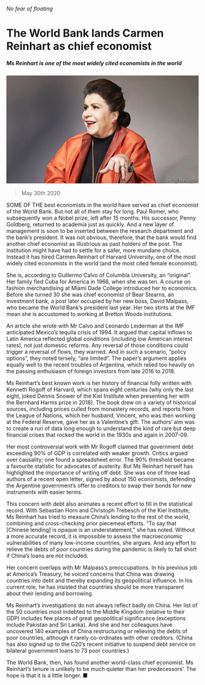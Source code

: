 ###### No fear of floating

# The World Bank lands Carmen Reinhart as chief economist 

##### Ms Reinhart is one of the most widely cited economists in the world 

![image](images/20200530_FNP001_0.jpg) 

> May 30th 2020 

SOME OF THE best economists in the world have served as chief economist of the World Bank. But not all of them stay for long. Paul Romer, who subsequently won a Nobel prize, left after 15 months. His successor, Penny Goldberg, returned to academia just as quickly. And a new layer of management is soon to be inserted between the research department and the bank’s president. It was not obvious, therefore, that the bank would find another chief economist as illustrious as past holders of the post. The institution might have had to settle for a safer, more mundane choice. Instead it has hired Carmen Reinhart of Harvard University, one of the most widely cited economists in the world (and the most cited female economist).

She is, according to Guillermo Calvo of Columbia University, an “original”. Her family fled Cuba for America in 1966, when she was ten. A course on fashion merchandising at Miami Dade College introduced her to economics. Before she turned 30 she was chief economist of Bear Stearns, an investment bank, a post later occupied by her new boss, David Malpass, who became the World Bank’s president last year. Her two stints at the IMF mean she is accustomed to working at Bretton Woods institutions.


An article she wrote with Mr Calvo and Leonardo Leiderman at the IMF anticipated Mexico’s tequila crisis of 1994. It argued that capital inflows to Latin America reflected global conditions (including low American interest rates), not just domestic reforms. Any reversal of those conditions could trigger a reversal of flows, they warned. And in such a scenario, “policy options”, they noted tersely, “are limited”. The paper’s argument applies equally well to the recent troubles of Argentina, which relied too heavily on the passing enthusiasm of foreign investors from late 2016 to 2018.

Ms Reinhart’s best known work is her history of financial folly written with Kenneth Rogoff of Harvard, which spans eight centuries (why only the last eight, joked Dennis Snower of the Kiel Institute when presenting her with the Bernhard Harms prize in 2018). The book drew on a variety of historical sources, including prices culled from monastery records, and reports from the League of Nations, which her husband, Vincent, who was then working at the Federal Reserve, gave her as a Valentine’s gift. The authors’ aim was to create a run of data long enough to understand the kind of rare but deep financial crises that rocked the world in the 1930s and again in 2007-09.

Her most controversial work with Mr Rogoff claimed that government debt exceeding 90% of GDP is correlated with weaker growth. Critics argued over causality; one found a spreadsheet error. The 90% threshold became a favourite statistic for advocates of austerity. But Ms Reinhart herself has highlighted the importance of writing off debt. She was one of three lead authors of a recent open letter, signed by about 150 economists, defending the Argentine government’s offer to creditors to swap their bonds for new instruments with easier terms.

This concern with debt also animates a recent effort to fill in the statistical record. With Sebastian Horn and Christoph Trebesch of the Kiel Institute, Ms Reinhart has tried to measure China’s lending to the rest of the world, combining and cross-checking prior piecemeal efforts. “To say that [Chinese lending] is opaque is an understatement,” she has noted. Without a more accurate record, it is impossible to assess the macroeconomic vulnerabilities of many low-income countries, she argues. And any effort to relieve the debts of poor countries during the pandemic is likely to fall short if China’s loans are not included.

Her concern overlaps with Mr Malpass’s preoccupations. In his previous job at America’s Treasury, he voiced concerns that China was drawing countries into debt and thereby expanding its geopolitical influence. In his current role, he has insisted that countries should be more transparent about their lending and borrowing.

Ms Reinhart’s investigations do not always reflect badly on China. Her list of the 50 countries most indebted to the Middle Kingdom (relative to their GDP) includes few places of great geopolitical significance (exceptions include Pakistan and Sri Lanka). And she and her colleagues have uncovered 140 examples of China restructuring or relieving the debts of poor countries, although it rarely co-ordinates with other creditors. (China has also signed up to the G20’s recent initiative to suspend debt service on bilateral government loans to 73 poor countries.)

The World Bank, then, has found another world-class chief economist. Ms Reinhart’s tenure is unlikely to be much quieter than her predecessors’. The hope is that it is a little longer. ■

